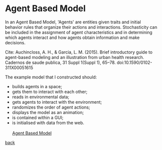 <h1>Agent Based Model</h1>

In an Agent Based Model, 'Agents' are entities given traits and initial behavior rules that organize their actions and interactions. Stochasticity can be included in the assignment of agent characteristics and in determining which agents interact and how agents obtain information and make decisions.
 

Cite: Auchincloss, A. H., & Garcia, L. M. (2015). Brief introductory guide to agent-based modeling and an illustration from urban health research. Cadernos de saude publica, 31 Suppl 1(Suppl 1), 65–78. doi:10.1590/0102-311X00051615

The example model that I constructed should:

* builds agents in a space;
* gets them to interact with each other;
* reads in environmental data;
* gets agents to interact with the environment;
* randomizes the order of agent actions;
* displays the model as an animation;
* is contained within a GUI;
* is initialised with data from the web.
<br></br>
<a href="https://jlablacker.github.io/GEOG5991-Python-Code/blob/agent_based_model_v0.py">Agent Based Model</a>




<a href="https://jlablacker.github.io/GEOG5991-Portfolio/">back</a>

